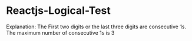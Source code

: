 # Reactjs-Logical-Test
Explanation: The First two digits or the last three digits are consecutive 1s.
The maximum number of consecutive 1s is 3
